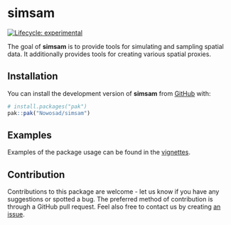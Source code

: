 
<!-- README.md is generated from README.Rmd. Please edit that file -->

# simsam

<!-- badges: start -->

[![Lifecycle:
experimental](https://img.shields.io/badge/lifecycle-experimental-orange.svg)](https://lifecycle.r-lib.org/articles/stages.html#experimental)
<!-- badges: end -->

The goal of **simsam** is to provide tools for simulating and sampling
spatial data. It additionally provides tools for creating various
spatial proxies.

## Installation

You can install the development version of **simsam** from
[GitHub](https://github.com/) with:

``` r
# install.packages("pak")
pak::pak("Nowosad/simsam")
```

## Examples

Examples of the package usage can be found in the
[vignettes](https://nowosad.github.io/simsam/articles/).

## Contribution

Contributions to this package are welcome - let us know if you have any
suggestions or spotted a bug. The preferred method of contribution is
through a GitHub pull request. Feel also free to contact us by creating
[an issue](https://github.com/nowosad/simsam/issues).
